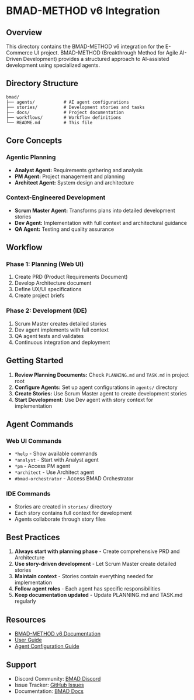 # BMAD-METHOD v6 Integration

## Overview
This directory contains the BMAD-METHOD v6 integration for the E-Commerce UI project. BMAD-METHOD (Breakthrough Method for Agile AI-Driven Development) provides a structured approach to AI-assisted development using specialized agents.

## Directory Structure
```
bmad/
├── agents/           # AI agent configurations
├── stories/          # Development stories and tasks
├── docs/             # Project documentation
├── workflows/        # Workflow definitions
└── README.md         # This file
```

## Core Concepts

### Agentic Planning
- **Analyst Agent:** Requirements gathering and analysis
- **PM Agent:** Project management and planning  
- **Architect Agent:** System design and architecture

### Context-Engineered Development
- **Scrum Master Agent:** Transforms plans into detailed development stories
- **Dev Agent:** Implementation with full context and architectural guidance
- **QA Agent:** Testing and quality assurance

## Workflow

### Phase 1: Planning (Web UI)
1. Create PRD (Product Requirements Document)
2. Develop Architecture document
3. Define UX/UI specifications
4. Create project briefs

### Phase 2: Development (IDE)
1. Scrum Master creates detailed stories
2. Dev agent implements with full context
3. QA agent tests and validates
4. Continuous integration and deployment

## Getting Started

1. **Review Planning Documents:** Check `PLANNING.md` and `TASK.md` in project root
2. **Configure Agents:** Set up agent configurations in `agents/` directory
3. **Create Stories:** Use Scrum Master agent to create development stories
4. **Start Development:** Use Dev agent with story context for implementation

## Agent Commands

### Web UI Commands
- `*help` - Show available commands
- `*analyst` - Start with Analyst agent
- `*pm` - Access PM agent
- `*architect` - Use Architect agent
- `#bmad-orchestrator` - Access BMAD Orchestrator

### IDE Commands
- Stories are created in `stories/` directory
- Each story contains full context for development
- Agents collaborate through story files

## Best Practices

1. **Always start with planning phase** - Create comprehensive PRD and Architecture
2. **Use story-driven development** - Let Scrum Master create detailed stories
3. **Maintain context** - Stories contain everything needed for implementation
4. **Follow agent roles** - Each agent has specific responsibilities
5. **Keep documentation updated** - Update PLANNING.md and TASK.md regularly

## Resources

- [BMAD-METHOD v6 Documentation](https://github.com/pavan-official/BMAD-METHOD-v6)
- [User Guide](https://github.com/pavan-official/BMAD-METHOD-v6/blob/main/docs/user-guide.md)
- [Agent Configuration Guide](https://github.com/pavan-official/BMAD-METHOD-v6/blob/main/docs/agents.md)

## Support

- Discord Community: [BMAD Discord](https://discord.gg/bmad)
- Issue Tracker: [GitHub Issues](https://github.com/pavan-official/BMAD-METHOD-v6/issues)
- Documentation: [BMAD Docs](https://github.com/pavan-official/BMAD-METHOD-v6/tree/main/docs)

